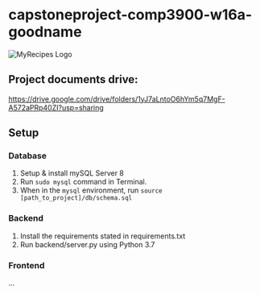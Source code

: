 # capstoneproject-comp3900-w16a-goodname
![MyRecipes Logo](https://github.com/COMP3900-9900-Capstone-Project/capstoneproject-comp3900-w16a-goodname/blob/master/logo/WIP_logo_2.png?raw=true)
## Project documents drive:

https://drive.google.com/drive/folders/1yJ7aLntoO6hYm5q7MgF-A572aPRp40ZI?usp=sharing

## Setup
### Database
1. Setup & install mySQL Server 8
2. Run `sudo mysql` command in Terminal.
3. When in the `mysql` environment, run `source [path_to_project]/db/schema.sql`

### Backend
1. Install the requirements stated in requirements.txt
2. Run backend/server.py using Python 3.7

### Frontend
...